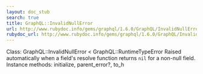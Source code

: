 ```yaml
---
layout: doc_stub
search: true
title: GraphQL::InvalidNullError
url: http://www.rubydoc.info/gems/graphql/1.6.0/GraphQL/InvalidNullError
rubydoc_url: http://www.rubydoc.info/gems/graphql/1.6.0/GraphQL/InvalidNullError
---
```


Class: GraphQL::InvalidNullError < GraphQL::RuntimeTypeError
Raised automatically when a field's resolve function returns `nil`
for a non-null field. 
Instance methods:
initialize, parent_error?, to_h

